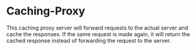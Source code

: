 # Caching-Proxy
This caching proxy server will forward requests to the actual server and cache the responses. If the same request is made again, it will return the cached response instead of forwarding the request to the server.
